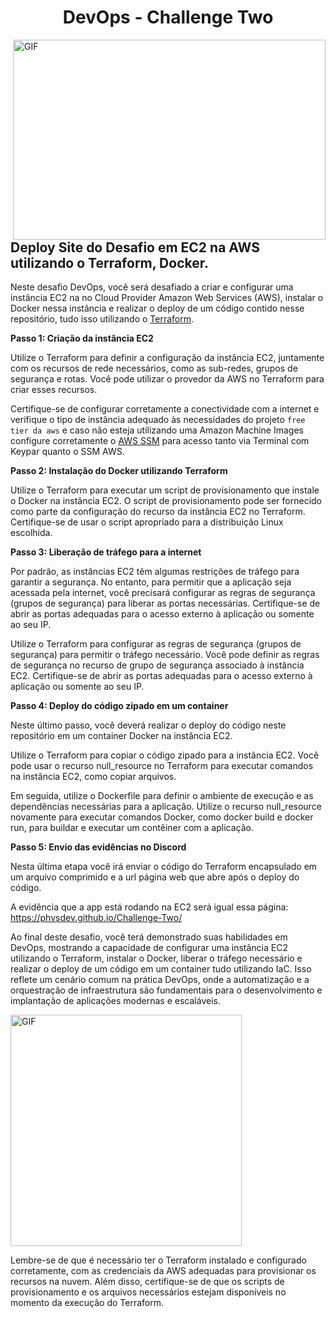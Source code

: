 <p align="center">
  <h1 align="center">DevOps - Challenge Two</h1>
</p>

  <img align="right" alt="GIF" src="https://github.com/abhisheknaiidu/abhisheknaiidu/blob/master/code.gif?raw=true" width="500" height="320" />

## Deploy Site do Desafio em EC2 na AWS utilizando o Terraform, Docker. 

Neste desafio DevOps, você será desafiado a criar e configurar uma instância EC2 na no Cloud Provider Amazon Web Services (AWS), instalar o Docker nessa instância e realizar o deploy de um código contido nesse repositório, tudo isso utilizando o [Terraform](https://www.terraform.io/).

**Passo 1: Criação da instância EC2**

Utilize o Terraform para definir a configuração da instância EC2, juntamente com os recursos de rede necessários, como as sub-redes, grupos de segurança e rotas. Você pode utilizar o provedor da AWS no Terraform para criar esses recursos. 

Certifique-se de configurar corretamente a conectividade com a internet e verifique o tipo de instância adequado às necessidades do projeto `free tier da aws` e caso não esteja utilizando uma Amazon Machine Images configure corretamente o [AWS SSM](https://docs.aws.amazon.com/pt_br/systems-manager/latest/userguide/sysman-manual-agent-install.html) para acesso tanto via Terminal com Keypar quanto o SSM AWS. 

**Passo 2: Instalação do Docker utilizando Terraform**

Utilize o Terraform para executar um script de provisionamento que instale o Docker na instância EC2. O script de provisionamento pode ser fornecido como parte da configuração do recurso da instância EC2 no Terraform. Certifique-se de usar o script apropriado para a distribuição Linux escolhida. 

**Passo 3: Liberação de tráfego para a internet**

Por padrão, as instâncias EC2 têm algumas restrições de tráfego para garantir a segurança. No entanto, para permitir que a aplicação seja acessada pela internet, você precisará configurar as regras de segurança (grupos de segurança) para liberar as portas necessárias. Certifique-se de abrir as portas adequadas para o acesso externo à aplicação ou somente ao seu IP.

Utilize o Terraform para configurar as regras de segurança (grupos de segurança) para permitir o tráfego necessário. Você pode definir as regras de segurança no recurso de grupo de segurança associado à instância EC2. Certifique-se de abrir as portas adequadas para o acesso externo à aplicação ou somente ao seu IP.

**Passo 4: Deploy do código zipado em um container**

Neste último passo, você deverá realizar o deploy do código neste repositório em um container Docker na instância EC2. 

Utilize o Terraform para copiar o código zipado para a instância EC2. Você pode usar o recurso null_resource no Terraform para executar comandos na instância EC2, como copiar arquivos. 

Em seguida, utilize o Dockerfile para definir o ambiente de execução e as dependências necessárias para a aplicação. Utilize o recurso null_resource novamente para executar comandos Docker, como docker build e docker run, para buildar e executar um contêiner com a aplicação.



**Passo 5: Envio das evidências no Discord**

Nesta última etapa você irá enviar o código do Terraform encapsulado em um arquivo comprimido e a url página web que abre após o deploy do código.

A evidência que a app está rodando na EC2 será igual essa página: https://phvsdev.github.io/Challenge-Two/


Ao final deste desafio, você terá demonstrado suas habilidades em DevOps, mostrando a capacidade de configurar uma instância EC2 utilizando o Terraform, instalar o Docker, liberar o tráfego necessário e realizar o deploy de um código em um container tudo utilizando IaC. Isso reflete um cenário comum na prática DevOps, onde a automatização e a orquestração de infraestrutura são fundamentais para o desenvolvimento e implantação de aplicações modernas e escaláveis.

  <img align="center" alt="GIF" src="https://www.datocms-assets.com/2885/1620155432-blog-library-product-terraform-aws-logomarks-dark.jpg" width="" height="370" />

Lembre-se de que é necessário ter o Terraform instalado e configurado corretamente, com as credenciais da AWS adequadas para provisionar os recursos na nuvem. Além disso, certifique-se de que os scripts de provisionamento e os arquivos necessários estejam disponíveis no momento da execução do Terraform.
